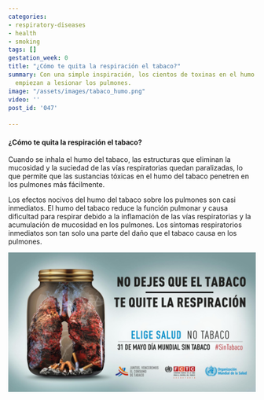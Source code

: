```yaml
---
categories:
- respiratory-diseases
- health
- smoking
tags: []
gestation_week: 0
title: "¿Cómo te quita la respiración el tabaco?"
summary: Con una simple inspiración, los cientos de toxinas en el humo del tabaco
  empiezan a lesionar los pulmones.
image: "/assets/images/tabaco_humo.png"
video: ''
post_id: '047'

---
```

#### ¿Cómo te quita la respiración el tabaco?

Cuando se inhala el humo del tabaco, las estructuras que eliminan la mucosidad y la suciedad de las vías respiratorias quedan paralizadas, lo que permite que las sustancias tóxicas en el humo del tabaco penetren en los pulmones más fácilmente.

Los  efectos  nocivos  del  humo  del  tabaco  sobre  los pulmones son casi inmediatos. El humo del tabaco reduce la función pulmonar y causa dificultad para respirar debido a la inflamación de las vías respiratorias y la acumulación de mucosidad en los pulmones. Los síntomas respiratorios inmediatos son tan solo una parte del daño que el tabaco causa en los pulmones.

![](/assets/images/tabaco_humo.png)
